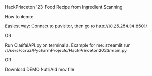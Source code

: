 HackPrinceton '23: Food Recipe from Ingredient Scanning

How to demo:

Easiest way: Connect to puvisitor, then go to http://10.25.254.94:8501/

OR

Run ClarifaiAPI.py on terminal a. Example for me: streamlit run /Users/dcruz/PycharmProjects/HackPrinceton2023/main.py

OR

Download DEMO NutriAid mov file
